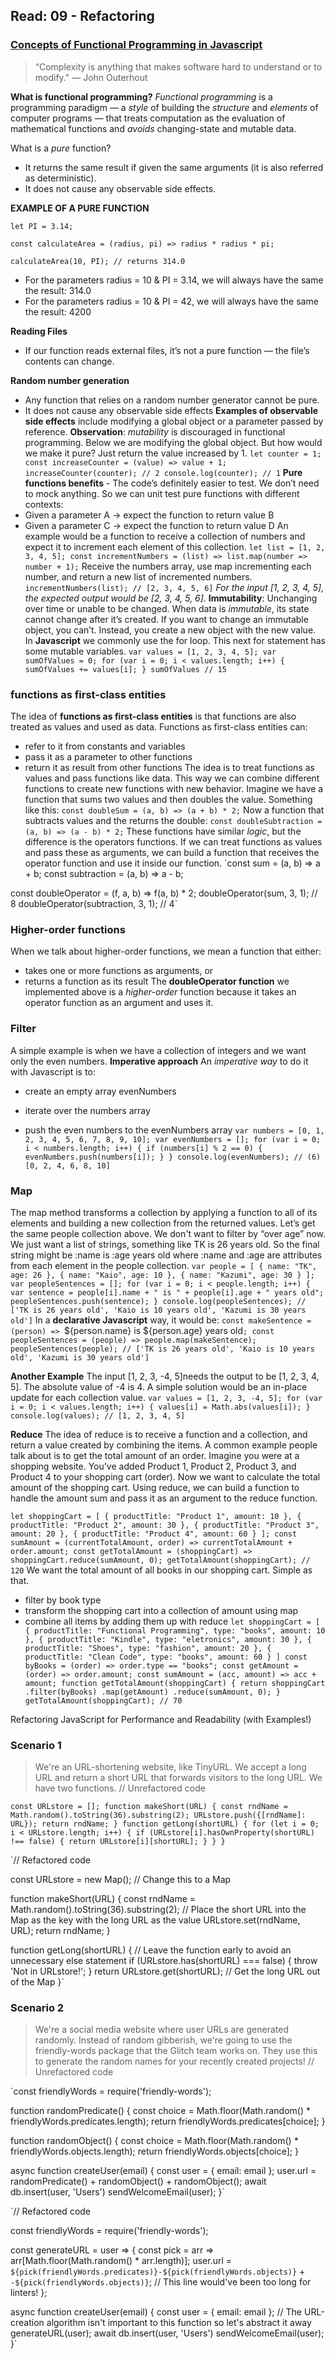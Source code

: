 ## Read: 09 - Refactoring

### [Concepts of Functional Programming in Javascript](https://medium.com/the-renaissance-developer/concepts-of-functional-programming-in-javascript-6bc84220d2aa)

> “Complexity is anything that makes software hard to understand or to modify." — John Outerhout

**What is functional programming?**
*Functional programming* is a programming paradigm — a *style* of building the *structure* and *elements* of computer programs — that treats computation as the evaluation of mathematical functions and *avoids* changing-state and mutable data.

What is a *pure* function?
+ It returns the same result if given the same arguments (it is also referred as deterministic).
+ It does not cause any observable side effects.

**EXAMPLE OF A PURE FUNCTION**
```
let PI = 3.14;

const calculateArea = (radius, pi) => radius * radius * pi;

calculateArea(10, PI); // returns 314.0
```

+ For the parameters radius = 10 & PI = 3.14, we will always have the same the result: 314.0
+ For the parameters radius = 10 & PI = 42, we will always have the same the result: 4200


**Reading Files**
+ If our function reads external files, it’s not a pure function — the file’s contents can change.

**Random number generation**
+ Any function that relies on a random number generator cannot be pure.
+ It does not cause any observable side effects
**Examples of observable side effects** include modifying a global object or a parameter passed by reference.
**Observation**: *mutability* is discouraged in functional programming.
Below we are modifying the global object. But how would we make it pure? Just return the value increased by 1.
`let counter = 1;
const increaseCounter = (value) => value + 1;
increaseCounter(counter); // 2
console.log(counter); // 1`
**Pure functions benefits** - The code’s definitely easier to test. We don’t need to mock anything. So we can unit test pure functions with different contexts:
+ Given a parameter A → expect the function to return value B
+ Given a parameter C → expect the function to return value D
An example would be a function to receive a collection of numbers and expect it to increment each element of this collection.
`let list = [1, 2, 3, 4, 5];
const incrementNumbers = (list) => list.map(number => number + 1);`
Receive the numbers array, use map incrementing each number, and return a new list of incremented numbers.
`incrementNumbers(list); // [2, 3, 4, 5, 6]`
*For the input [1, 2, 3, 4, 5], the expected output would be [2, 3, 4, 5, 6].*
**Immutability**: Unchanging over time or unable to be changed.
When data is *immutable*, its state cannot change after it’s created. If you want to change an immutable object, you can’t. Instead, you create a new object with the new value. In **Javascript** we commonly use the for loop. This next for statement has some mutable variables.
`var values = [1, 2, 3, 4, 5];
var sumOfValues = 0;
for (var i = 0; i < values.length; i++) {
  sumOfValues += values[i];
}
sumOfValues // 15`

### functions as first-class entities

The idea of **functions as first-class entities** is that functions are also treated as values and used as data.
Functions as first-class entities can:
+ refer to it from constants and variables
+ pass it as a parameter to other functions
+ return it as result from other functions
The idea is to treat functions as values and pass functions like data. This way we can combine different functions to create new functions with new behavior.
Imagine we have a function that sums two values and then doubles the value. Something like this:
`const doubleSum = (a, b) => (a + b) * 2;`
Now a function that subtracts values and the returns the double:
`const doubleSubtraction = (a, b) => (a - b) * 2;`
These functions have similar *logic*, but the difference is the operators functions. If we can treat functions as values and pass these as arguments, we can build a function that receives the operator function and use it inside our function. 
`const sum = (a, b) => a + b;
const subtraction = (a, b) => a - b;

const doubleOperator = (f, a, b) => f(a, b) * 2;
doubleOperator(sum, 3, 1); // 8
doubleOperator(subtraction, 3, 1); // 4`
### Higher-order functions
When we talk about higher-order functions, we mean a function that either:
+ takes one or more functions as arguments, or
+ returns a function as its result
The **doubleOperator function** we implemented above is a *higher-order* function because it takes an operator function as an argument and uses it.
### Filter
A simple example is when we have a collection of integers and we want only the even numbers.
**Imperative approach** 
An *imperative way* to do it with Javascript is to:
+ create an empty array evenNumbers
+ iterate over the numbers array

+ push the even numbers to the evenNumbers array
`var numbers = [0, 1, 2, 3, 4, 5, 6, 7, 8, 9, 10];
var evenNumbers = [];
for (var i = 0; i < numbers.length; i++) {
  if (numbers[i] % 2 == 0) {
    evenNumbers.push(numbers[i]);
  }
}
console.log(evenNumbers); // (6) [0, 2, 4, 6, 8, 10]`

### Map
The map method transforms a collection by applying a function to all of its elements and building a new collection from the returned values.
Let’s get the same people collection above. We don't want to filter by “over age” now. We just want a list of strings, something like TK is 26 years old. So the final string might be :name is :age years old where :name and :age are attributes from each element in the people collection.
`var people = [
  { name: "TK", age: 26 },
  { name: "Kaio", age: 10 },
  { name: "Kazumi", age: 30 }
];
var peopleSentences = [];
for (var i = 0; i < people.length; i++) {
  var sentence = people[i].name + " is " + people[i].age + " years old";
  peopleSentences.push(sentence);
}
console.log(peopleSentences); // ['TK is 26 years old', 'Kaio is 10 years old', 'Kazumi is 30 years old']`
In a **declarative Javascript** way, it would be:
`const makeSentence = (person) => `${person.name} is ${person.age} years old`;
const peopleSentences = (people) => people.map(makeSentence);
  peopleSentences(people);
// ['TK is 26 years old', 'Kaio is 10 years old', 'Kazumi is 30 years old']`

**Another Example** 
The input [1, 2, 3, -4, 5]needs the output to be [1, 2, 3, 4, 5]. The absolute value of -4 is 4.
A simple solution would be an in-place update for each collection value.
`var values = [1, 2, 3, -4, 5];
for (var i = 0; i < values.length; i++) {
  values[i] = Math.abs(values[i]);
}
console.log(values); // [1, 2, 3, 4, 5]`

**Reduce**
The idea of reduce is to receive a function and a collection, and return a value created by combining the items.
A common example people talk about is to get the total amount of an order. Imagine you were at a shopping website. You’ve added Product 1, Product 2, Product 3, and Product 4 to your shopping cart (order). Now we want to calculate the total amount of the shopping cart.
Using reduce, we can build a function to handle the amount sum and pass it as an argument to the reduce function.

`let shoppingCart = [
  { productTitle: "Product 1", amount: 10 },
  { productTitle: "Product 2", amount: 30 },
  { productTitle: "Product 3", amount: 20 },
  { productTitle: "Product 4", amount: 60 }
];
const sumAmount = (currentTotalAmount, order) => currentTotalAmount + order.amount;
const getTotalAmount = (shoppingCart) => shoppingCart.reduce(sumAmount, 0);
getTotalAmount(shoppingCart); // 120`
We want the total amount of all books in our shopping cart. Simple as that. 
+ filter by book type
+ transform the shopping cart into a collection of amount using map
+ combine all items by adding them up with reduce
`let shoppingCart = [
  { productTitle: "Functional Programming", type: "books", amount: 10 },
  { productTitle: "Kindle", type: "eletronics", amount: 30 },
  { productTitle: "Shoes", type: "fashion", amount: 20 },
  { productTitle: "Clean Code", type: "books", amount: 60 }
]
const byBooks = (order) => order.type == "books";
const getAmount = (order) => order.amount;
const sumAmount = (acc, amount) => acc + amount;
function getTotalAmount(shoppingCart) {
  return shoppingCart
    .filter(byBooks)
    .map(getAmount)
    .reduce(sumAmount, 0);
}
getTotalAmount(shoppingCart); // 70`

Refactoring JavaScript for Performance and Readability (with Examples!)
### Scenario 1
> We're an URL-shortening website, like TinyURL. We accept a long URL and return a short URL that forwards visitors to the long URL. We have two functions.
// Unrefactored code

`const URLstore = [];
function makeShort(URL) {
  const rndName = Math.random().toString(36).substring(2);
  URLstore.push({[rndName]: URL});
  return rndName;
}
function getLong(shortURL) {
  for (let i = 0; i < URLstore.length; i++) {
    if (URLstore[i].hasOwnProperty(shortURL) !== false) {
      return URLstore[i][shortURL];
    }
  }
}`

`// Refactored code

const URLstore = new Map(); // Change this to a Map

function makeShort(URL) {
  const rndName = Math.random().toString(36).substring(2);
  // Place the short URL into the Map as the key with the long URL as the value
  URLstore.set(rndName, URL);
  return rndName;
}

function getLong(shortURL) {
  // Leave the function early to avoid an unnecessary else statement
  if (URLstore.has(shortURL) === false) {
    throw 'Not in URLstore!';
  }
  return URLstore.get(shortURL); // Get the long URL out of the Map
}`
### Scenario 2
> We're a social media website where user URLs are generated randomly. Instead of random gibberish, we're going to use the friendly-words package that the Glitch team works on. They use this to generate the random names for your recently created projects!
// Unrefactored code

`const friendlyWords = require('friendly-words');

function randomPredicate() {
  const choice = Math.floor(Math.random() * friendlyWords.predicates.length);
  return friendlyWords.predicates[choice];
}

function randomObject() {
  const choice = Math.floor(Math.random() * friendlyWords.objects.length);
  return friendlyWords.objects[choice];
}

async function createUser(email) {
  const user = { email: email };
  user.url = randomPredicate() + randomObject() + randomObject();
  await db.insert(user, 'Users')
  sendWelcomeEmail(user);
}`

`// Refactored code

const friendlyWords = require('friendly-words');

const generateURL = user => {
  const pick = arr => arr[Math.floor(Math.random() * arr.length)];
  user.url = `${pick(friendlyWords.predicates)}-${pick(friendlyWords.objects)}` +
    `-${pick(friendlyWords.objects)}`; // This line would've been too long for linters!
};

async function createUser(email) {
  const user = { email: email };
  // The URL-creation algorithm isn't important to this function so let's abstract it away
  generateURL(user);
  await db.insert(user, 'Users')
  sendWelcomeEmail(user);
}`
